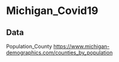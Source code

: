 # Michigan_Covid19

## Data
Population_County https://www.michigan-demographics.com/counties_by_population
